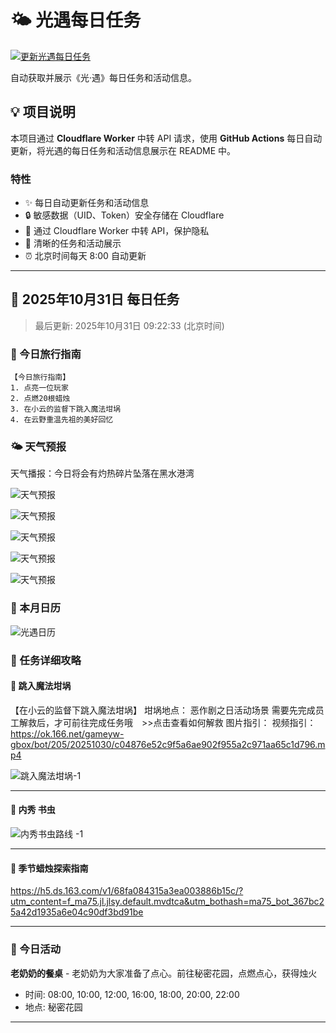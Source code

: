 # 🌤 光遇每日任务

[![更新光遇每日任务](https://github.com/oivio-up/SkyDailyInfo/actions/workflows/update-daily.yml/badge.svg)](https://github.com/oivio-up/SkyDailyInfo/actions/workflows/update-daily.yml)

自动获取并展示《光·遇》每日任务和活动信息。

## 💡 项目说明

本项目通过 **Cloudflare Worker** 中转 API 请求，使用 **GitHub Actions** 每日自动更新，将光遇的每日任务和活动信息展示在 README 中。

### 特性

- ✨ 每日自动更新任务和活动信息
- 🔒 敏感数据（UID、Token）安全存储在 Cloudflare
- 🚀 通过 Cloudflare Worker 中转 API，保护隐私
- 📱 清晰的任务和活动展示
- ⏰ 北京时间每天 8:00 自动更新

---

<!-- DAILY_TASK_START -->
## 📅 2025年10月31日 每日任务

> 最后更新: 2025年10月31日 09:22:33 (北京时间)

### 🎯 今日旅行指南

```
【今日旅行指南】
1. 点亮一位玩家
2. 点燃20根蜡烛
3. 在小云的监督下跳入魔法坩埚
4. 在云野重温先祖的美好回忆
```

### 🌤️ 天气预报

天气播报：今日将会有灼热碎片坠落在黑水港湾

![天气预报](https://ok.166.net/gameyw-gbox/bot/205/20220926/1460da0ae70d5f4c56ba23c0b51510eb271320e1.jpg)

![天气预报](https://ok.166.net/gameyw-gbox/bot/205/20220830/c65cadbe45e2fe8cc68115a458d308304df86653.jpg)

![天气预报](https://ok.166.net/gameyw-gbox/bot/205/20220830/4dd04f4e169d01a47eae832ca3d1a47ab4d5148b.jpg)

![天气预报](https://ok.166.net/gameyw-gbox/bot/205/20220830/e7df53cc9e6cee939bffe4bc4fc92e702f61b38e.jpg)

![天气预报](https://ok.166.net/gameyw-gbox/bot/205/20220823/26adc6bbf8f6db1fb6231d67796173db0d15f92c.jpg)


### 📅 本月日历

![光遇日历](https://ok.166.net/gameyw-gbox/bot/205/20251024/b9b437f32a231eaaeae27d1b557e4df4ddf730a9.jpg)


### 📖 任务详细攻略


#### 📍 跳入魔法坩埚

【在小云的监督下跳入魔法坩埚】
坩埚地点：
恶作剧之日活动场景
需要先完成员工解救后，才可前往完成任务哦　>>点击查看如何解救
图片指引：
视频指引：
https://ok.166.net/gameyw-gbox/bot/205/20251030/c04876e52c9f5a6ae902f955a2c971aa65c1d796.mp4


![跳入魔法坩埚-1](https://ok.166.net/gameyw-gbox/bot/205/20251030/4fb241c148cf97d2e80483e416e2c906bff7fbbe.jpg)

---


#### 📍 内秀 书虫

![内秀书虫路线 -1](https://ok.166.net/gameyw-gbox/bot/205/20221227/691f1e7584ff5871b38ca0a7825a73986c09edf2.jpg?exter=jjtj)

---


#### 📍 季节蜡烛探索指南

https://h5.ds.163.com/v1/68fa084315a3ea003886b15c/?utm_content=f_ma75.jl.jlsy.default.mvdtca&utm_bothash=ma75_bot_367bc25a42d1935a6e04c90df3bd91be


---


### 🎪 今日活动

**老奶奶的餐桌** - 老奶奶为大家准备了点心。前往秘密花园，点燃点心，获得烛火
- 时间: 08:00, 10:00, 12:00, 16:00, 18:00, 20:00, 22:00
- 地点: 秘密花园


---

<!-- DAILY_TASK_END -->
